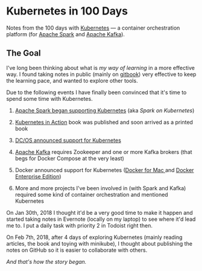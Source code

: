 # Kubernetes in 100 Days

Notes from the 100 days with [Kubernetes](https://kubernetes.io/) &mdash; a container orchestration platform (for [Apache Spark](https://spark.apache.org/) and [Apache Kafka](https://kafka.apache.org/)).

## The Goal

I've long been thinking about what is _my way of learning_ in a more effective way. I found taking notes in public (mainly on [gitbook](https://www.gitbook.com/@jaceklaskowski)) very effective to keep the learning pace, and wanted to explore other tools.

Due to the following events I have finally been convinced that it's time to spend some time with Kubernetes.

1. [Apache Spark began supporting Kubernetes](https://issues.apache.org/jira/browse/SPARK-18278) (aka _Spark on Kubernetes_)

1. [Kubernetes in Action](https://www.manning.com/books/kubernetes-in-action) book was published and soon arrived as a printed book

1. [DC/OS announced support for Kubernetes](https://mesosphere.com/blog/kubernetes-dcos/)

1. [Apache Kafka](https://kafka.apache.org/) requires Zookeeper and one or more Kafka brokers (that begs for Docker Compose at the very least)

1. Docker announced support for Kubernetes ([Docker for Mac ](https://blog.docker.com/2018/01/docker-mac-kubernetes/) and [Docker Enterprise Edition](https://blog.docker.com/2018/01/docker-ee-kubernetes/))

1. More and more projects I've been involved in (with Spark and Kafka) required some kind of container orchestration and mentioned Kubernetes

On Jan 30th, 2018 I thought it'd be a very good time to make it happen and started taking notes in Evernote (locally on my laptop) to see where it'd lead me to. I put a daily task with priority 2 in Todoist right then.

On Feb 7th, 2018, after 4 days of exploring Kubernetes (mainly reading articles, the book and toying with minikube), I thought about publishing the notes on GitHub so it is easier to collaborate with others.

_And that's how the story began._

